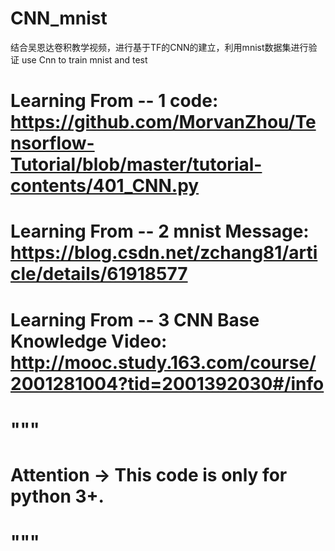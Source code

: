 # CNN_mnist
结合吴恩达卷积教学视频，进行基于TF的CNN的建立，利用mnist数据集进行验证
use Cnn to train mnist and test

# Learning From -- 1 code: https://github.com/MorvanZhou/Tensorflow-Tutorial/blob/master/tutorial-contents/401_CNN.py
# Learning From -- 2 mnist Message: https://blog.csdn.net/zchang81/article/details/61918577
# Learning From -- 3 CNN Base Knowledge Video: http://mooc.study.163.com/course/2001281004?tid=2001392030#/info
# """
# Attention -> This code is only for python 3+.
# """

